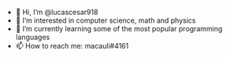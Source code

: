 - 👋 Hi, I’m @lucascesar918
- 👀 I’m interested in computer science, math and physics
- 🌱 I’m currently learning some of the most popular programming languages
- 📫 How to reach me: macauli#4161
